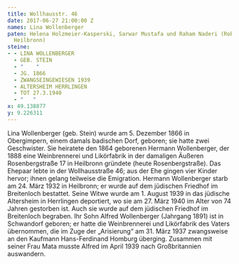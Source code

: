 ```yaml
---
title: Wollhausstr. 46
date: 2017-06-27 21:00:00 Z
names: Lina Wollenberger
paten: Helena Holzmeier-Kasperski, Sarwar Mustafa und Raham Naderi (Robert-Mayer-Gymnasium
  Heilbronn)
steine:
- - LINA WOLLENBERGER
  - GEB. STEIN
  - "    "
  - JG. 1866
  - ZWANGSEINGEWIESEN 1939
  - ALTERSHEIM HERRLINGEN
  - TOT 27.3.1940
  - "   "
x: 49.138877
y: 9.226311
---
```


Lina Wollenberger (geb. Stein) wurde am 5. Dezember 1866 in 
Obergimpern, einem damals badischen Dorf, geboren; sie hatte zwei Geschwister. Sie
heiratete den 1864 geborenen Hermann Wollenberger, der 1888 eine Weinbrennerei und Likörfabrik in der damaligen Äußeren Rosenbergstraße 17 in Heilbronn gründete (heute Rosenbergstraße). 
Das Ehepaar lebte in der Wollhausstraße 46; aus der Ehe gingen vier Kinder hervor; ihnen gelang teilweise die Emigration. 
Hermann Wollenberger starb am 24. März 1932 in Heilbronn; er wurde auf dem jüdischen Friedhof im Breitenloch bestattet. 
Seine Witwe wurde am 1. August 1939 in das jüdische Altersheim in Herrlingen deportiert, wo sie am 27. März 1940 im Alter von 74 Jahren gestorben ist. Auch sie wurde auf dem jüdischen Friedhof im Breitenloch begraben.
Ihr Sohn Alfred Wollenberger (Jahrgang 1891) ist in Schwandorf geboren; er hatte die Weinbrennerei und Likörfabrik des Vaters übernommen, die im Zuge der „Arisierung“ am 31. März 1937 zwangsweise an den Kaufmann Hans-Ferdinand Homburg überging. Zusammen mit seiner Frau Mata musste Alfred im April 1939 nach Großbritannien auswandern. 
